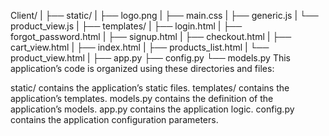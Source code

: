 Client/
|
├── static/
|   ├── logo.png
|   ├── main.css
|   ├── generic.js
|   └── product_view.js
|
├── templates/
|   ├── login.html
|   ├── forgot_password.html
|   ├── signup.html
|   ├── checkout.html
|   ├── cart_view.html
|   ├── index.html
|   ├── products_list.html
|   └── product_view.html
|
├── app.py
├── config.py
└── models.py
This application’s code is organized using these directories and files:

static/ contains the application’s static files.
templates/ contains the application’s templates.
models.py contains the definition of the application’s models.
app.py contains the application logic.
config.py contains the application configuration parameters.
